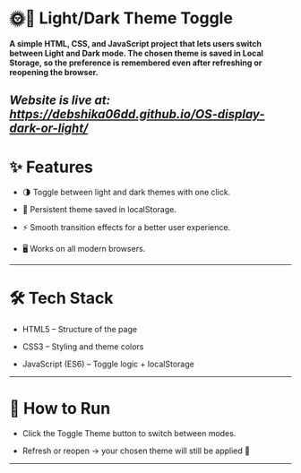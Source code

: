 # 🌞🌙 Light/Dark Theme Toggle

**A simple HTML, CSS, and JavaScript project that lets users switch between Light and Dark mode.
The chosen theme is saved in Local Storage, so the preference is remembered even after refreshing or reopening the browser.**

***Website is live at:*** *https://debshika06dd.github.io/OS-display-dark-or-light/*
---
# ✨ Features

- 🌗 Toggle between light and dark themes with one click.

- 💾 Persistent theme saved in localStorage.

- ⚡ Smooth transition effects for a better user experience.

- 🖥️ Works on all modern browsers.

---

# 🛠️ Tech Stack

- HTML5 – Structure of the page

- CSS3 – Styling and theme colors

- JavaScript (ES6) – Toggle logic + localStorage

---

# 🚀 How to Run

- Click the Toggle Theme button to switch between modes.

- Refresh or reopen → your chosen theme will still be applied 🎉

---
